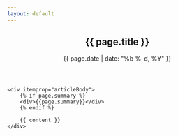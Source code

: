 ```yaml
---
layout: default
---
```


<article itemscope itemtype="http://schema.org/BlogPosting">
    <header>
        <h1>{{ page.title }}</h1>
        <p><time datetime="{{ page.date | date_to_xmlschema }}" itemprop="datePublished">{{ page.date | date: "%b %-d, %Y" }}</time>
        </p>
    </header>

    <div itemprop="articleBody">
        {% if page.summary %}
        <div>{{page.summary}}</div>
        {% endif %}

        {{ content }}
    </div>
</article>
